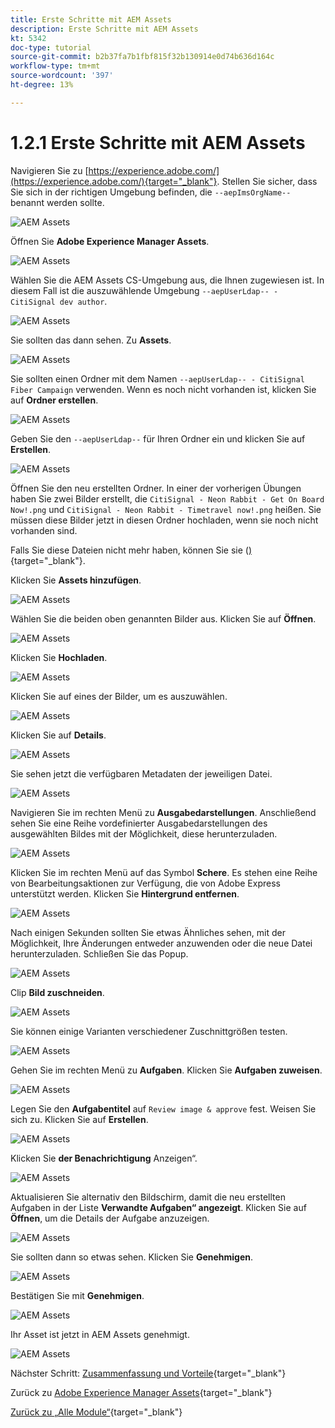 ```yaml
---
title: Erste Schritte mit AEM Assets
description: Erste Schritte mit AEM Assets
kt: 5342
doc-type: tutorial
source-git-commit: b2b37fa7b1fbf815f32b130914e0d74b636d164c
workflow-type: tm+mt
source-wordcount: '397'
ht-degree: 13%

---
```


# 1.2.1 Erste Schritte mit AEM Assets

Navigieren Sie zu [https://experience.adobe.com/](https://experience.adobe.com/){target="_blank"}. Stellen Sie sicher, dass Sie sich in der richtigen Umgebung befinden, die `--aepImsOrgName--` benannt werden sollte.

![AEM Assets](./images/aemassets0.png)

Öffnen Sie **Adobe Experience Manager Assets**.

![AEM Assets](./images/aemassets1.png)

Wählen Sie die AEM Assets CS-Umgebung aus, die Ihnen zugewiesen ist. In diesem Fall ist die auszuwählende Umgebung `--aepUserLdap-- - CitiSignal dev author`.

![AEM Assets](./images/aemassets2.png)

Sie sollten das dann sehen. Zu **Assets**.

![AEM Assets](./images/aemassets3.png)

Sie sollten einen Ordner mit dem Namen `--aepUserLdap-- - CitiSignal Fiber Campaign` verwenden. Wenn es noch nicht vorhanden ist, klicken Sie auf **Ordner erstellen**.

![AEM Assets](./images/aemassets4.png)

Geben Sie den `--aepUserLdap--` für Ihren Ordner ein und klicken Sie auf **Erstellen**.

![AEM Assets](./images/aemassets5.png)

Öffnen Sie den neu erstellten Ordner. In einer der vorherigen Übungen haben Sie zwei Bilder erstellt, die `CitiSignal - Neon Rabbit - Get On Board Now!.png` und `CitiSignal - Neon Rabbit - Timetravel now!.png` heißen. Sie müssen diese Bilder jetzt in diesen Ordner hochladen, wenn sie noch nicht vorhanden sind.

Falls Sie diese Dateien nicht mehr haben, können Sie sie ([) ](./images/CitiSignal_Neon_Rabbit.zip){target="_blank"}.

Klicken Sie **Assets hinzufügen**.

![AEM Assets](./images/aemassets6.png)

Wählen Sie die beiden oben genannten Bilder aus. Klicken Sie auf **Öffnen**.

![AEM Assets](./images/aemassets7.png)

Klicken Sie **Hochladen**.

![AEM Assets](./images/aemassets8.png)

Klicken Sie auf eines der Bilder, um es auszuwählen.

![AEM Assets](./images/aemassets9.png)

Klicken Sie auf **Details**.

![AEM Assets](./images/aemassets10.png)

Sie sehen jetzt die verfügbaren Metadaten der jeweiligen Datei.

![AEM Assets](./images/aemassets11.png)

Navigieren Sie im rechten Menü zu **Ausgabedarstellungen**. Anschließend sehen Sie eine Reihe vordefinierter Ausgabedarstellungen des ausgewählten Bildes mit der Möglichkeit, diese herunterzuladen.

![AEM Assets](./images/aemassets12.png)

Klicken Sie im rechten Menü auf das Symbol **Schere**. Es stehen eine Reihe von Bearbeitungsaktionen zur Verfügung, die von Adobe Express unterstützt werden. Klicken Sie **Hintergrund entfernen**.

![AEM Assets](./images/aemassets13.png)

Nach einigen Sekunden sollten Sie etwas Ähnliches sehen, mit der Möglichkeit, Ihre Änderungen entweder anzuwenden oder die neue Datei herunterzuladen. Schließen Sie das Popup.

![AEM Assets](./images/aemassets14.png)

Clip **Bild zuschneiden**.

![AEM Assets](./images/aemassets15.png)

Sie können einige Varianten verschiedener Zuschnittgrößen testen.

![AEM Assets](./images/aemassets16.png)

Gehen Sie im rechten Menü zu **Aufgaben**. Klicken Sie **Aufgaben zuweisen**.

![AEM Assets](./images/aemassets17.png)

Legen Sie den **Aufgabentitel** auf `Review image & approve` fest. Weisen Sie sich zu. Klicken Sie auf **Erstellen**.

![AEM Assets](./images/aemassets18.png)

Klicken Sie **der Benachrichtigung** Anzeigen“.

![AEM Assets](./images/aemassets19.png)

Aktualisieren Sie alternativ den Bildschirm, damit die neu erstellten Aufgaben in der Liste **Verwandte Aufgaben“ angezeigt**. Klicken Sie auf **Öffnen**, um die Details der Aufgabe anzuzeigen.

![AEM Assets](./images/aemassets20.png)

Sie sollten dann so etwas sehen. Klicken Sie **Genehmigen**.

![AEM Assets](./images/aemassets21.png)

Bestätigen Sie mit **Genehmigen**.

![AEM Assets](./images/aemassets22.png)

Ihr Asset ist jetzt in AEM Assets genehmigt.

![AEM Assets](./images/aemassets23.png)

Nächster Schritt: [Zusammenfassung und Vorteile](./summary.md){target="_blank"}

Zurück zu [Adobe Experience Manager Assets](./aemassets.md){target="_blank"}

[Zurück zu „Alle Module“](./../../../overview.md){target="_blank"}
